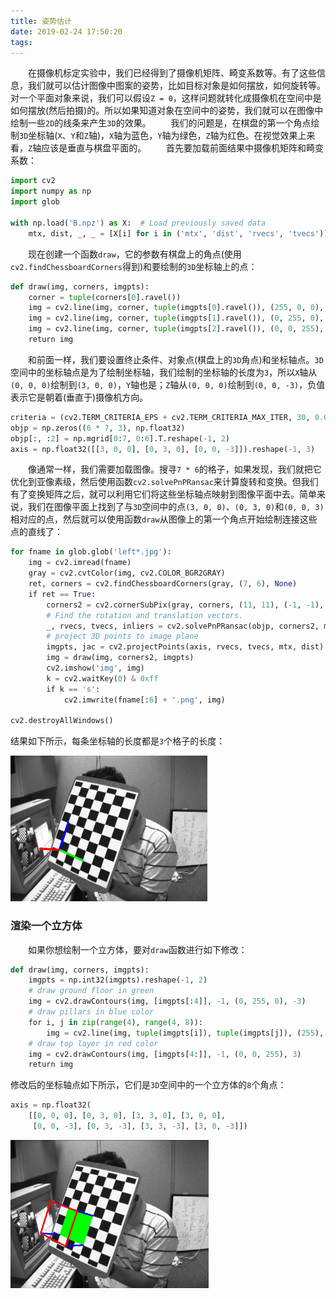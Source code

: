 ```yaml
---
title: 姿势估计
date: 2019-02-24 17:50:20
tags:
---
```

&emsp;&emsp;在摄像机标定实验中，我们已经得到了摄像机矩阵、畸变系数等。有了这些信息，我们就可以估计图像中图案的姿势，比如目标对象是如何摆放，如何旋转等。对一个平面对象来说，我们可以假设`Z = 0`，这样问题就转化成摄像机在空间中是如何摆放(然后拍摄)的。所以如果知道对象在空间中的姿势，我们就可以在图像中绘制一些`2D`的线条来产生`3D`的效果。
&emsp;&emsp;我们的问题是，在棋盘的第一个角点绘制`3D`坐标轴(`X`、`Y`和`Z`轴)，`X`轴为蓝色，`Y`轴为绿色，`Z`轴为红色。在视觉效果上来看，`Z`轴应该是垂直与棋盘平面的。
&emsp;&emsp;首先要加载前面结果中摄像机矩阵和畸变系数：

``` python
import cv2
import numpy as np
import glob
​
with np.load('B.npz') as X:  # Load previously saved data
    mtx, dist, _, _ = [X[i] for i in ('mtx', 'dist', 'rvecs', 'tvecs')]
```

&emsp;&emsp;现在创建一个函数`draw`，它的参数有棋盘上的角点(使用`cv2.findChessboardCorners`得到)和要绘制的`3D`坐标轴上的点：

``` python
def draw(img, corners, imgpts):
    corner = tuple(corners[0].ravel())
    img = cv2.line(img, corner, tuple(imgpts[0].ravel()), (255, 0, 0), 5)
    img = cv2.line(img, corner, tuple(imgpts[1].ravel()), (0, 255, 0), 5)
    img = cv2.line(img, corner, tuple(imgpts[2].ravel()), (0, 0, 255), 5)
    return img
```

&emsp;&emsp;和前面一样，我们要设置终止条件、对象点(棋盘上的`3D`角点)和坐标轴点。`3D`空间中的坐标轴点是为了绘制坐标轴，我们绘制的坐标轴的长度为`3`，所以`X`轴从`(0, 0, 0)`绘制到`(3, 0, 0)`，`Y`轴也是；`Z`轴从`(0, 0, 0)`绘制到`(0, 0, -3)`，负值表示它是朝着(垂直于)摄像机方向。

``` python
criteria = (cv2.TERM_CRITERIA_EPS + cv2.TERM_CRITERIA_MAX_ITER, 30, 0.001)
objp = np.zeros((6 * 7, 3), np.float32)
objp[:, :2] = np.mgrid[0:7, 0:6].T.reshape(-1, 2)
axis = np.float32([[3, 0, 0], [0, 3, 0], [0, 0, -3]]).reshape(-1, 3)
```

&emsp;&emsp;像通常一样，我们需要加载图像。搜寻`7 * 6`的格子，如果发现，我们就把它优化到亚像素级，然后使用函数`cv2.solvePnPRansac`来计算旋转和变换。但我们有了变换矩阵之后，就可以利用它们将这些坐标轴点映射到图像平面中去。简单来说，我们在图像平面上找到了与`3D`空间中的点`(3, 0, 0)`、`(0, 3, 0)`和`(0, 0, 3)`相对应的点，然后就可以使用函数`draw`从图像上的第一个角点开始绘制连接这些点的直线了：

``` python
for fname in glob.glob('left*.jpg'):
    img = cv2.imread(fname)
    gray = cv2.cvtColor(img, cv2.COLOR_BGR2GRAY)
    ret, corners = cv2.findChessboardCorners(gray, (7, 6), None)
    if ret == True:
        corners2 = cv2.cornerSubPix(gray, corners, (11, 11), (-1, -1), criteria)
        # Find the rotation and translation vectors.
        _, rvecs, tvecs, inliers = cv2.solvePnPRansac(objp, corners2, mtx, dist)
        # project 3D points to image plane
        imgpts, jac = cv2.projectPoints(axis, rvecs, tvecs, mtx, dist)
        img = draw(img, corners2, imgpts)
        cv2.imshow('img', img)
        k = cv2.waitKey(0) & 0xff
        if k == 's':
            cv2.imwrite(fname[:6] + '.png', img)
​
cv2.destroyAllWindows()
```

结果如下所示，每条坐标轴的长度都是`3`个格子的长度：

<img src="./姿势估计/1.png" height="233" width="315">

### 渲染一个立方体

&emsp;&emsp;如果你想绘制一个立方体，要对`draw`函数进行如下修改：

``` python
def draw(img, corners, imgpts):
    imgpts = np.int32(imgpts).reshape(-1, 2)
    # draw ground floor in green
    img = cv2.drawContours(img, [imgpts[:4]], -1, (0, 255, 0), -3)
    # draw pillars in blue color
    for i, j in zip(range(4), range(4, 8)):
        img = cv2.line(img, tuple(imgpts[i]), tuple(imgpts[j]), (255), 3)
    # draw top layer in red color
    img = cv2.drawContours(img, [imgpts[4:]], -1, (0, 0, 255), 3)
    return img
```

修改后的坐标轴点如下所示，它们是`3D`空间中的一个立方体的`8`个角点：

``` python
axis = np.float32(
    [[0, 0, 0], [0, 3, 0], [3, 3, 0], [3, 0, 0],
     [0, 0, -3], [0, 3, -3], [3, 3, -3], [3, 0, -3]])
```

<img src="./姿势估计/2.png" height="237" width="317">